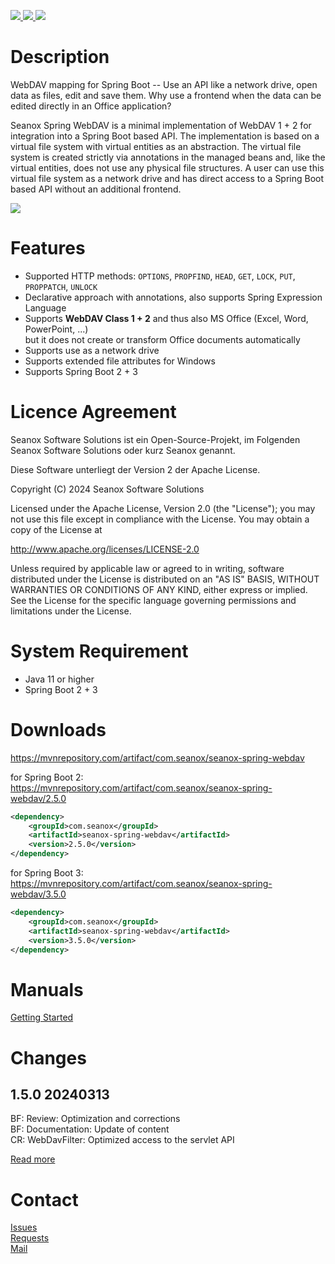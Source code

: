 <p>
  <a href="https://github.com/seanox/spring-webdav/pulls"
      title="Development is waiting for new issues / requests / ideas">
    <img src="https://img.shields.io/badge/development-passive-blue?style=for-the-badge">
  </a>
  <a href="https://github.com/seanox/spring-webdav/issues">
    <img src="https://img.shields.io/badge/maintenance-active-green?style=for-the-badge">
  </a>
  <a href="http://seanox.de/contact">
    <img src="https://img.shields.io/badge/support-active-green?style=for-the-badge">
  </a>
</p>


# Description
WebDAV mapping for Spring Boot -- Use an API like a network drive, open data as
files, edit and save them. Why use a frontend when the data can be edited
directly in an Office application?

Seanox Spring WebDAV is a minimal implementation of WebDAV 1 + 2 for
integration into a Spring Boot based API. The implementation is based on a
virtual file system with virtual entities as an abstraction. The virtual file
system is created strictly via annotations in the managed beans and, like the
virtual entities, does not use any physical file structures. A user can use this
virtual file system as a network drive and has direct access to a Spring Boot
based API without an additional frontend.

<img src="https://github.com/seanox/spring-webdav/blob/master/manual/animation.gif?raw=true"/>


# Features
- Supported HTTP methods: `OPTIONS`, `PROPFIND`, `HEAD`, `GET`, `LOCK`, `PUT`,
  `PROPPATCH`, `UNLOCK`
- Declarative approach with annotations, also supports Spring Expression Language  
- Supports __WebDAV Class 1 + 2__ and thus also MS Office (Excel, Word, PowerPoint, ...)  
  but it does not create or transform Office documents automatically
- Supports use as a network drive
- Supports extended file attributes for Windows
- Supports Spring Boot 2 + 3


# Licence Agreement
Seanox Software Solutions ist ein Open-Source-Projekt, im Folgenden
Seanox Software Solutions oder kurz Seanox genannt.

Diese Software unterliegt der Version 2 der Apache License.

Copyright (C) 2024 Seanox Software Solutions

Licensed under the Apache License, Version 2.0 (the "License"); you may not use
this file except in compliance with the License. You may obtain a copy of the
License at

http://www.apache.org/licenses/LICENSE-2.0

Unless required by applicable law or agreed to in writing, software distributed
under the License is distributed on an "AS IS" BASIS, WITHOUT WARRANTIES OR
CONDITIONS OF ANY KIND, either express or implied. See the License for the
specific language governing permissions and limitations under the License.


# System Requirement
- Java 11 or higher
- Spring Boot 2 + 3


# Downloads
https://mvnrepository.com/artifact/com.seanox/seanox-spring-webdav

for Spring Boot 2:  
https://mvnrepository.com/artifact/com.seanox/seanox-spring-webdav/2.5.0

```xml
<dependency>
    <groupId>com.seanox</groupId>
    <artifactId>seanox-spring-webdav</artifactId>
    <version>2.5.0</version>
</dependency>
```

for Spring Boot 3:  
https://mvnrepository.com/artifact/com.seanox/seanox-spring-webdav/3.5.0

```xml
<dependency>
    <groupId>com.seanox</groupId>
    <artifactId>seanox-spring-webdav</artifactId>
    <version>3.5.0</version>
</dependency>
```

# Manuals
[Getting Started](https://github.com/seanox/spring-webdav/blob/master/manual/getting-started.md)

# Changes 
## 1.5.0 20240313  
BF: Review: Optimization and corrections  
BF: Documentation: Update of content  
CR: WebDavFilter: Optimized access to the servlet API  

[Read more](https://raw.githubusercontent.com/seanox/spring-webdav/master/CHANGES)


# Contact
[Issues](https://github.com/seanox/spring-webdav/issues)  
[Requests](https://github.com/seanox/spring-webdav/pulls)  
[Mail](http://seanox.de/contact)
